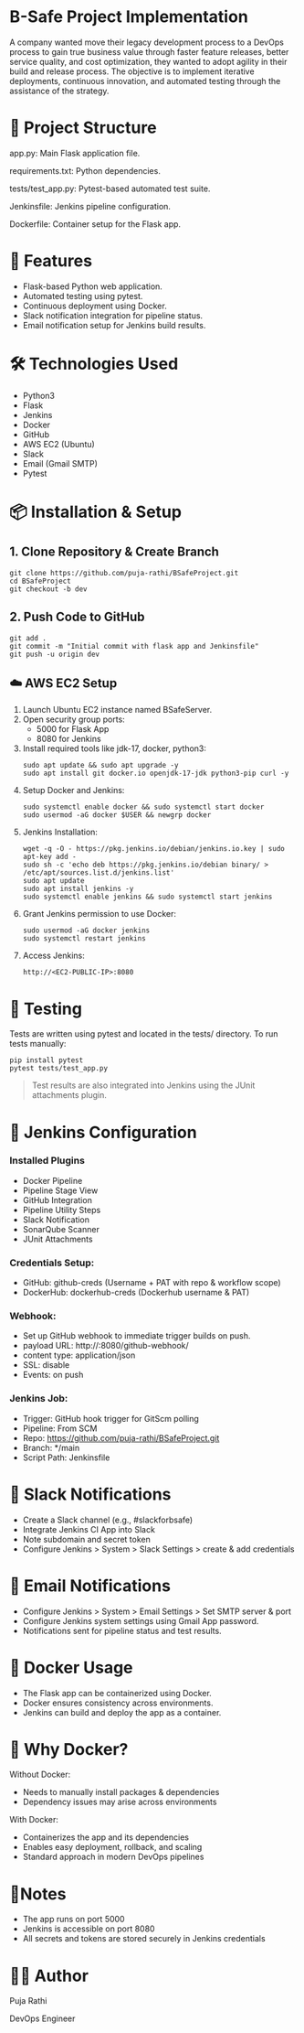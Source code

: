 # B-Safe Project Implementation

A company wanted move their legacy development process to a DevOps process to gain true business value through faster feature releases, better service quality, and cost optimization, they wanted to adopt agility in their build and release process.
The objective is to implement iterative deployments, continuous innovation, and automated testing through the assistance of the strategy.


# 📁 **Project Structure**
app.py: Main Flask application file.

requirements.txt: Python dependencies.

tests/test_app.py: Pytest-based automated test suite.

Jenkinsfile: Jenkins pipeline configuration.

Dockerfile: Container setup for the Flask app.

# 🚀 **Features**

- Flask-based Python web application.
- Automated testing using pytest.
- Continuous deployment using Docker.
- Slack notification integration for pipeline status.
- Email notification setup for Jenkins build results.


# 🛠️ **Technologies Used**

- Python3
- Flask
- Jenkins
- Docker
- GitHub
- AWS EC2 (Ubuntu)
- Slack
- Email (Gmail SMTP)
- Pytest

# 📦 **Installation & Setup**

## 1. Clone Repository & Create Branch ##
```
git clone https://github.com/puja-rathi/BSafeProject.git
cd BSafeProject
git checkout -b dev
```
## 2. Push Code to GitHub ##
```
git add .
git commit -m "Initial commit with flask app and Jenkinsfile"
git push -u origin dev

```
## ☁️ AWS EC2 Setup ##
1. Launch Ubuntu EC2 instance named BSafeServer.
2. Open security group ports:
   - 5000 for Flask App
   - 8080 for Jenkins
3. Install required tools like jdk-17, docker, python3:
   ```
   sudo apt update && sudo apt upgrade -y
   sudo apt install git docker.io openjdk-17-jdk python3-pip curl -y
   ```
4. Setup Docker and Jenkins:
   ```
   sudo systemctl enable docker && sudo systemctl start docker
   sudo usermod -aG docker $USER && newgrp docker

   ```
5. Jenkins Installation:
   ```
   wget -q -O - https://pkg.jenkins.io/debian/jenkins.io.key | sudo apt-key add -
   sudo sh -c 'echo deb https://pkg.jenkins.io/debian binary/ > /etc/apt/sources.list.d/jenkins.list'
   sudo apt update
   sudo apt install jenkins -y
   sudo systemctl enable jenkins && sudo systemctl start jenkins

   ```
6. Grant Jenkins permission to use Docker:
   ```
   sudo usermod -aG docker jenkins
   sudo systemctl restart jenkins

   ```
7. Access Jenkins:
   ```
   http://<EC2-PUBLIC-IP>:8080
   ```

# 🧪 **Testing**

Tests are written using pytest and located in the tests/ directory.
To run tests manually:
  ```
  pip install pytest
  pytest tests/test_app.py
  ```
> Test results are also integrated into Jenkins using the JUnit attachments plugin.

# 🧩 **Jenkins Configuration**

  ### Installed Plugins
  - Docker Pipeline
 - Pipeline Stage View
 - GitHub Integration
 - Pipeline Utility Steps
 - Slack Notification
 - SonarQube Scanner
 - JUnit Attachments

### Credentials Setup:
 - GitHub: github-creds (Username + PAT with repo & workflow scope)
 - DockerHub: dockerhub-creds (Dockerhub username & PAT)

### Webhook:
  - Set up GitHub webhook to immediate trigger builds on push.
 - payload URL: http://<EC2public ip>:8080/github-webhook/
 - content type: application/json
  - SSL: disable
  - Events: on push
    
### Jenkins Job:
  - Trigger: GitHub hook trigger for GitScm polling
  - Pipeline: From SCM
  - Repo: https://github.com/puja-rathi/BSafeProject.git
  - Branch: */main
  - Script Path: Jenkinsfile

# 💬 **Slack Notifications**
  - Create a Slack channel (e.g., #slackforbsafe)
  - Integrate Jenkins CI App into Slack
  - Note subdomain and secret token
  - Configure Jenkins > System > Slack Settings > create & add credentials

# 📧 **Email Notifications**
  - Configure Jenkins > System > Email Settings > Set SMTP server & port
  - Configure Jenkins system settings using Gmail App password.
  - Notifications sent for pipeline status and test results.

# 🐳 **Docker Usage**
  - The Flask app can be containerized using Docker.
  - Docker ensures consistency across environments.
  - Jenkins can build and deploy the app as a container.

# 📍 **Why Docker?**
  Without Docker:

  - Needs to manually install packages & dependencies
  - Dependency issues may arise across environments

  With Docker:

  - Containerizes the app and its dependencies
  - Enables easy deployment, rollback, and scaling
  - Standard approach in modern DevOps pipelines

# 📎**Notes**
- The app runs on port 5000
- Jenkins is accessible on port 8080
- All secrets and tokens are stored securely in Jenkins credentials

# 👩‍💻 **Author**
Puja Rathi

DevOps Engineer
    
